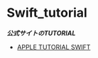 # Swift_tutorial

***公式サイトのTUTORIAL***
* [APPLE TUTORIAL SWIFT](https://developer.apple.com/library/content/referencelibrary/GettingStarted/DevelopiOSAppsSwift/index.html#//apple_ref/doc/uid/TP40015214-CH2-SW1)

